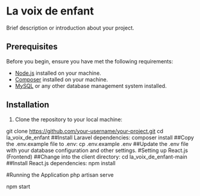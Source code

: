# La voix de enfant

Brief description or introduction about your project.

## Prerequisites

Before you begin, ensure you have met the following requirements:

- [Node.js](https://nodejs.org/) installed on your machine.
- [Composer](https://getcomposer.org/) installed on your machine.
- [MySQL](https://www.mysql.com/) or any other database management system installed.

## Installation

1. Clone the repository to your local machine:

 git clone https://github.com/your-username/your-project.git
cd la_voix_de_enfant
##Install Laravel dependencies:
composer install
##Copy the .env.example file to .env:
cp .env.example .env
##Update the .env file with your database configuration and other settings.
#Setting up React.js (Frontend)
##Change into the client directory:
cd la_voix_de_enfant-main
##Install React.js dependencies:
npm install

#Running the Application
php artisan serve

npm start


